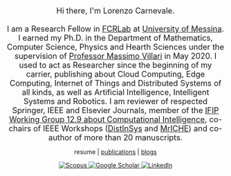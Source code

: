 <!-- <p align="center">
  <img src="https://komarev.com/ghpvc/?username=lcarnevale" alt="https://github.com/lcarnevale" />
</p> -->

<p align="center">
  <font size="4">
    Hi there, I'm Lorenzo Carnevale. <br><br>
    I am a Research Fellow in <a href="https://fcrlab.unime.it/">FCRLab</a> at <a href="https://international.unime.it/">University of Messina</a>. I earned my Ph.D. in the Department of Mathematics, Computer Science, Physics and Hearth Sciences under the supervision of <a href="https://www.scopus.com/authid/detail.uri?authorId=12645423500">Professor Massimo Villari</a> in May 2020.
    I used to act as Researcher since the beginning of my carrier, publishing about Cloud Computing, Edge Computing, Internet of Things and Distributed Systems of all kinds, as well as Artificial Intelligence, Intelligent Systems and Robotics.
    I am reviewer of respected Springer, IEEE and Elsevier Journals, member of the <a href="http://www.ifiptc12.org/component/tags/tag/41-wg-12-9">IFIP Working Group 12.9 about Computational Intelligence</a>, co-chairs of IEEE Workshops (<a href="https://fcrlab.unime.it/calls/distinsys2021">DistInSys</a> and <a href="https://fcrlab.unime.it/calls/mriche2021">MrICHE</a>) and co-author of more than 20 manuscripts.
  </font>
</p>

<p align="center">
  resume | <a href="http://lorenzocarnevale.com/publications/">publications</a> | <a href="http://lorenzocarnevale.com/blog/">blogs</a>
</p>

<p align="center">
  
  <!-- Scopus -->
  <a href="https://www.scopus.com/authid/detail.uri?authorId=57195963279" target="_blank">
    <img src="https://img.shields.io/badge/scopus-%230077B5.svg?&style=for-the-badge&logo=scopus&logoColor=white&color=071A2C" alt="Scopus"/>
  </a>
  
  <!-- Google Scholar -->
  <a href="https://scholar.google.it/citations?hl=it&user=_5EzmTwAAAAJ&view_op=list_works&sortby=pubdate" target="_blank">
    <img src="https://img.shields.io/badge/google%20scholar-%230077B5.svg?&style=for-the-badge&logo=google%20scholar&logoColor=white&color=071A2C" alt="Google Scholar"/>
  </a>
  
  <!-- Medium -->
  <!-- <a href="" target="_blank">
    <img src="https://img.shields.io/badge/medium-%2312100E.svg?&style=for-the-badge&logo=medium&logoColor=white&color=071A2C" alt="Medium"/>
  </a> -->
  
  <!-- Orcid -->
  <!-- <a href="https://orcid.org/0000-0002-1349-341X" target="_blank">
    <img src="https://img.shields.io/badge/orcid-%230077B5.svg?&style=for-the-badge&logo=orcid&logoColor=white&color=071A2C" alt="Orcid"/>
  </a> -->
  
  <!-- LinkedIn -->
  <a href="https://www.linkedin.com/in/lorenzocarnevale" target="_blank">
    <img src="https://img.shields.io/badge/linkedin-%230077B5.svg?&style=for-the-badge&logo=linkedin&logoColor=white&color=071A2C" alt="LinkedIn"/>
  </a>
  
  <!-- Twitter -->
  <!-- <a href="https://twitter.com/lorecarnevale" target="_blank">
    <img src="https://img.shields.io/badge/twitter-%231DA1F2.svg?&style=for-the-badge&logo=twitter&logoColor=white&color=071A2C" alt="Twitter"/>
  </a> -->

</p>
